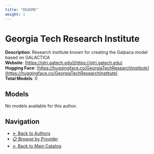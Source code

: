 ```yaml
---
title: "README"
weight: 1
---
```

# Georgia Tech Research Institute

**Description**: Research institute known for creating the Galpaca model based on GALACTICA  
**Website**: [https://gtri.gatech.edu](https://gtri.gatech.edu)  
**Hugging Face**: [https://huggingface.co/GeorgiaTechResearchInstitute](https://huggingface.co/GeorgiaTechResearchInstitute)  
**Total Models**: 0

## Models

No models available for this author.

## Navigation

- [← Back to Authors](../README.md)
- [📋 Browse by Provider](../../providers/README.md)
- [← Back to Main Catalog](../../README.md)
